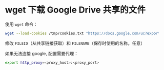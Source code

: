 # wget 下载 Google Drive 共享的文件

使用 `wget` 命令：

```bash
wget --load-cookies /tmp/cookies.txt "https://docs.google.com/uc?export=download&confirm=$(wget --quiet --save-cookies /tmp/cookies.txt --keep-session-cookies --no-check-certificate 'https://docs.google.com/uc?export=FILEID' -O- | sed -rn 's/.*confirm=([0-9A-Za-z_]+).*/\1\n/p')&id=FILEID" -O FILENAME && rm -rf /tmp/cookies.txt
```

修改 `FILEID`（从共享链接获取）和 `FILENAME`（保存时使用的名称，任意）

如果无法连接 google, 配置需要代理：

```bash
export http_proxy=<proxy_host>:<proxy_port>
```
